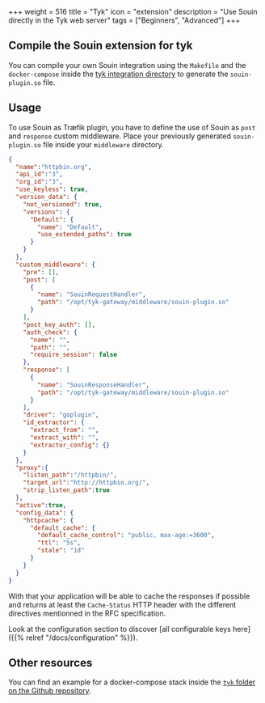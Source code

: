 +++
weight = 516
title = "Tyk"
icon = "extension"
description = "Use Souin directly in the Tyk web server"
tags = ["Beginners", "Advanced"]
+++

## Compile the Souin extension for tyk
You can compile your own Souin integration using the `Makefile` and the `docker-compose` inside the [tyk integration directory](https://github.com/darkweak/souin/tree/master/plugins/tyk) to generate the `souin-plugin.so` file.


## Usage
To use Souin as Træfik plugin, you have to define the use of Souin as `post` and `response` custom middleware. Place your previously generated `souin-plugin.so` file inside your `middleware` directory.
```json
{
  "name":"httpbin.org",
  "api_id":"3",
  "org_id":"3",
  "use_keyless": true,
  "version_data": {
    "not_versioned": true,
    "versions": {
      "Default": {
        "name": "Default",
        "use_extended_paths": true
      }
    }
  },
  "custom_middleware": {
    "pre": [],
    "post": [
      {
        "name": "SouinRequestHandler",
        "path": "/opt/tyk-gateway/middleware/souin-plugin.so"
      }
    ],
    "post_key_auth": [],
    "auth_check": {
      "name": "",
      "path": "",
      "require_session": false
    },
    "response": [
      {
        "name": "SouinResponseHandler",
        "path": "/opt/tyk-gateway/middleware/souin-plugin.so"
      }
    ],
    "driver": "goplugin",
    "id_extractor": {
      "extract_from": "",
      "extract_with": "",
      "extractor_config": {}
    }
  },
  "proxy":{
    "listen_path":"/httpbin/",
    "target_url":"http://httpbin.org/",
    "strip_listen_path":true
  },
  "active":true,
  "config_data": {
    "httpcache": {
      "default_cache": {
        "default_cache_control": "public, max-age:=3600",
        "ttl": "5s",
        "stale": "1d"
      }
    }
  }
}
```
With that your application will be able to cache the responses if possible and returns at least the `Cache-Status` HTTP header with the different directives mentionned in the RFC specification.

Look at the configuration section to discover [all configurable keys here]({{% relref "/docs/configuration" %}}).

Other resources
---------------
You can find an example for a docker-compose stack inside the [`tyk` folder on the Github repository](https://github.com/darkweak/souin/tree/master/plugins/tyk).
